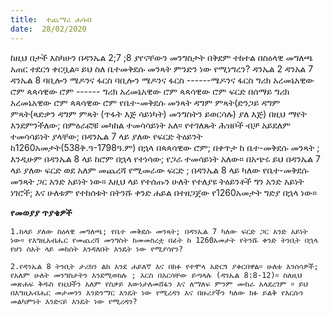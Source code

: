 ```yaml
---
title:  ተጨማሪ ሐሳብ
date:  28/02/2020
---
```


ከዚህ በታች እስካሁን በዳንኤል 2;7 ;8 ያየናቸውን መንግስታት በቅደም ተከተል በስዕላዊ መግለጫ አጠር ተደርጎ ቀርቧል። ይህ ስለ ቤተመቅደሱ መንጻት ምንድን ነው የሚነግረን?        ዳንኤል 2  ዳንአል 7  ዳንኤል 8  ባቢሎን ሜዶንና ፋርስ  ባቢሎን ሜዶንና ፋርስ  ------ሜዶንና ፋርስ  ግሪክ አረመኔአዊው ሮም ጳጳሳዊው ሮም ------  ግሪክ አረመኔአዊው ሮም ጳጳሳዊው ሮም ፍርድ በሰማይ  ግሪክ አረመኔአዊው ሮም ጳጳሳዊው ሮም የቤተ-መቅደሱ መንጻት ዳግም ምጻት(ድንጋይ ዳግም ምጻት(ጻድቃን ዳግም ምጻት (ጥፋት እጅ ሳይነካት) መንግስትን ይወርሳሉ) ያለ እጅ)  በዚህ ማየት እንደምንችለው; በምዕራፎቹ መካከል ተመሳሳይነት አለ። የተገለጹት ሕዝቦች ብቻ አይደለም ተመሳሳይነት ያላቸው; በዳንኤል 7 ላይ ያለው የፍርድ ትዕይንት ከ1260አመታት(538ቅ.ዓ-1798ዓ.ም) በኋላ በጳጳሳዊው ሮም; በቀጥታ ከ ቤተ-መቅደሱ መንጻት ; እንዲሁም በዳንኤል 8 ላይ ከሮም በኋላ የተነሳው; የጋራ ተመሳይነት አለው። በአጭሩ ይህ በዳንኤል 7 ላይ ያለው ፍርድ ወደ አለም መጨረሻ የሚመራው ፍርድ ; በዳንኤል 8 ላይ ካለው የቤተ-መቅደሱ መንጻት ጋር አንድ አይነት ነው። እዚህ ላይ የተሰጡን ሁለት የተለያዩ ትዕይንቶች ግን አንድ አይነት ነገሮች; እና ሁለቱም የተከሰቱት በትንሹ ቀንድ ሐይል በተዘጋጀው የ1260አመታት ግድያ በኋላ ነው።

**የመወያያ ጥያቄዎች**

`1.ከላይ ያለው ስዕላዊ መግለጫ; የቤተ መቅደሱ መንጻት; በዳንኤል 7 ካለው ፍርድ ጋር አንድ አይነት ነው። የእግዚአብሔር የመጨረሻ መንግስት ከመመስረቷ በፊት ከ 1260አመታት የትንሹ ቀንድ ትንቢት በኋላ የሆነ ሰአት ላይ መከሰት እንዳለበት እንዴት ነው የሚያሳየን?`

`2.የዳንኤል 8 ትንቢት ታሪክን ልክ እንደ ሐይለኛ እና በክፉ የተሞላ አድርጎ ያቀርበዋል። ሁለቱ እንሰሳዎች; የአለም ሁለት መንግስታትን እንደሚወክሉ ; እርስ በእርሳቸው ይጣላሉ (ዳንኤል 8:8-12)። ስለዚህ መጽሐፍ ቅዱስ የዚህችን አለም የስቃይ እውነታለመሸፋን እና ለማለፍ ምንም ሙከራ አላደረገም ። ይህ በእግዚአብሔር መታመንን እንድንማር እንዴት ነው የሚረዳን እና በዙሪያችን ካለው ክፉ ይልቅ የእርሱን መልካምነት እንድናይ እንዴት ነው የሚረዳን?   			    `